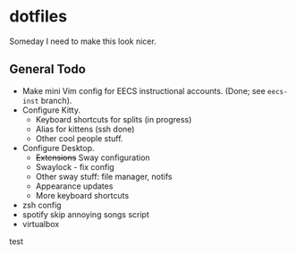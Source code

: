 # dotfiles
Someday I need to make this look nicer.

## General Todo
- Make mini Vim config for EECS instructional accounts. (Done; see `eecs-inst` branch).
- Configure Kitty.
    - Keyboard shortcuts for splits (in progress)
    - Alias for kittens (ssh done)
    - Other cool people stuff.
- Configure Desktop.
    - ~~Extensions~~ Sway configuration
    - Swaylock - fix config
    - Other sway stuff: file manager, notifs
    - Appearance updates
    - More keyboard shortcuts
- zsh config
- spotify skip annoying songs script
- virtualbox

test
